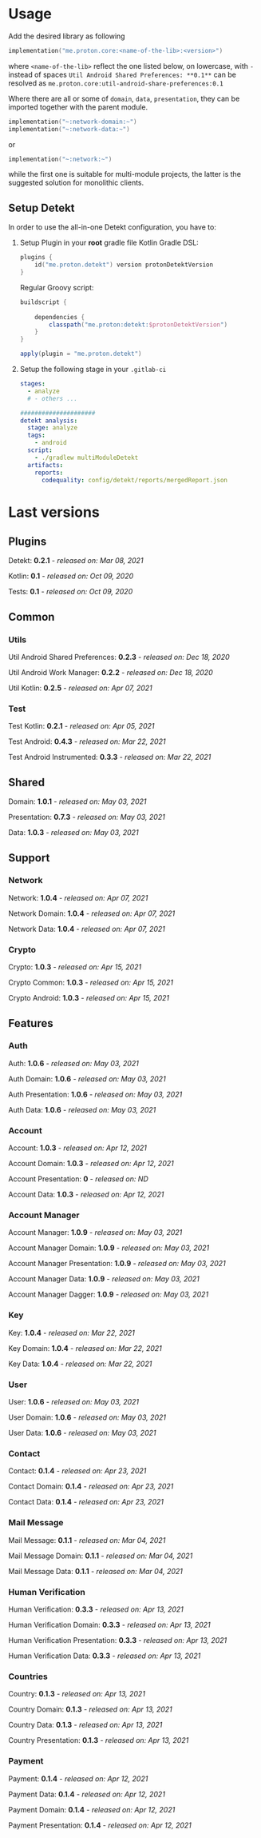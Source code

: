 # Usage
Add the desired library as following
```kotlin
implementation("me.proton.core:<name-of-the-lib>:<version>")
```
where `<name-of-the-lib>` reflect the one listed below, on lowercase, with `-` instead of spaces
`Util Android Shared Preferences: **0.1**` can be resolved as `me.proton.core:util-android-share-preferences:0.1`

Where there are all or some of `domain`, `data`, `presentation`, they can be imported together with the parent module.
```kotlin
implementation("~:network-domain:~")
implementation("~:network-data:~")
```
or
```kotlin
implementation("~:network:~")
```
while the first one is suitable for multi-module projects, the latter is the suggested solution for monolithic clients.

## Setup Detekt
In order to use the all-in-one Detekt configuration, you have to:

1. Setup Plugin in your **root** gradle file
    Kotlin Gradle DSL:
    ```kotlin
    plugins {
        id("me.proton.detekt") version protonDetektVersion
    }
    ```
    Regular Groovy script:
    ```groovy
    buildscript {
      
        dependencies {
            classpath("me.proton:detekt:$protonDetektVersion")
        }
    }
    
    apply(plugin = "me.proton.detekt")
    ```
    
2. Setup the following stage in your `.gitlab-ci`

    ```yaml
    stages:
      - analyze
      # - others ...
    
    #####################
    detekt analysis:
      stage: analyze
      tags:
        - android
      script:
        - ./gradlew multiModuleDetekt
      artifacts:
        reports:
          codequality: config/detekt/reports/mergedReport.json
    ```

    


# Last versions

## Plugins

Detekt: **0.2.1** - _released on: Mar 08, 2021_

Kotlin: **0.1** - _released on: Oct 09, 2020_

Tests: **0.1** - _released on: Oct 09, 2020_

## Common

### Utils

Util Android Shared Preferences: **0.2.3** - _released on: Dec 18, 2020_

Util Android Work Manager: **0.2.2** - _released on: Dec 18, 2020_

Util Kotlin: **0.2.5** - _released on: Apr 07, 2021_

### Test

Test Kotlin: **0.2.1** - _released on: Apr 05, 2021_

Test Android: **0.4.3** - _released on: Mar 22, 2021_

Test Android Instrumented: **0.3.3** - _released on: Mar 22, 2021_

## Shared

Domain: **1.0.1** - _released on: May 03, 2021_

Presentation: **0.7.3** - _released on: May 03, 2021_

Data: **1.0.3** - _released on: May 03, 2021_

## Support

### Network

Network: **1.0.4** - _released on: Apr 07, 2021_

Network Domain: **1.0.4** - _released on: Apr 07, 2021_

Network Data: **1.0.4** - _released on: Apr 07, 2021_

### Crypto

Crypto: **1.0.3** - _released on: Apr 15, 2021_

Crypto Common: **1.0.3** - _released on: Apr 15, 2021_

Crypto Android: **1.0.3** - _released on: Apr 15, 2021_

## Features

### Auth

Auth: **1.0.6** - _released on: May 03, 2021_

Auth Domain: **1.0.6** - _released on: May 03, 2021_

Auth Presentation: **1.0.6** - _released on: May 03, 2021_

Auth Data: **1.0.6** - _released on: May 03, 2021_

### Account

Account: **1.0.3** - _released on: Apr 12, 2021_

Account Domain: **1.0.3** - _released on: Apr 12, 2021_

Account Presentation: **0** - _released on: ND_

Account Data: **1.0.3** - _released on: Apr 12, 2021_


### Account Manager

Account Manager: **1.0.9** - _released on: May 03, 2021_

Account Manager Domain: **1.0.9** - _released on: May 03, 2021_

Account Manager Presentation: **1.0.9** - _released on: May 03, 2021_

Account Manager Data: **1.0.9** - _released on: May 03, 2021_

Account Manager Dagger: **1.0.9** - _released on: May 03, 2021_

### Key

Key: **1.0.4** - _released on: Mar 22, 2021_

Key Domain: **1.0.4** - _released on: Mar 22, 2021_

Key Data: **1.0.4** - _released on: Mar 22, 2021_

### User

User: **1.0.6** - _released on: May 03, 2021_

User Domain: **1.0.6** - _released on: May 03, 2021_

User Data: **1.0.6** - _released on: May 03, 2021_

### Contact

Contact: **0.1.4** - _released on: Apr 23, 2021_

Contact Domain: **0.1.4** - _released on: Apr 23, 2021_

Contact Data: **0.1.4** - _released on: Apr 23, 2021_

### Mail Message

Mail Message: **0.1.1** - _released on: Mar 04, 2021_

Mail Message Domain: **0.1.1** - _released on: Mar 04, 2021_

Mail Message Data: **0.1.1** - _released on: Mar 04, 2021_

### Human Verification

Human Verification: **0.3.3** - _released on: Apr 13, 2021_

Human Verification Domain: **0.3.3** - _released on: Apr 13, 2021_

Human Verification Presentation: **0.3.3** - _released on: Apr 13, 2021_

Human Verification Data: **0.3.3** - _released on: Apr 13, 2021_

### Countries

Country: **0.1.3** - _released on: Apr 13, 2021_

Country Domain: **0.1.3** - _released on: Apr 13, 2021_

Country Data: **0.1.3** - _released on: Apr 13, 2021_

Country Presentation: **0.1.3** - _released on: Apr 13, 2021_

### Payment

Payment: **0.1.4** - _released on: Apr 12, 2021_

Payment Data: **0.1.4** - _released on: Apr 12, 2021_

Payment Domain: **0.1.4** - _released on: Apr 12, 2021_

Payment Presentation: **0.1.4** - _released on: Apr 12, 2021_
